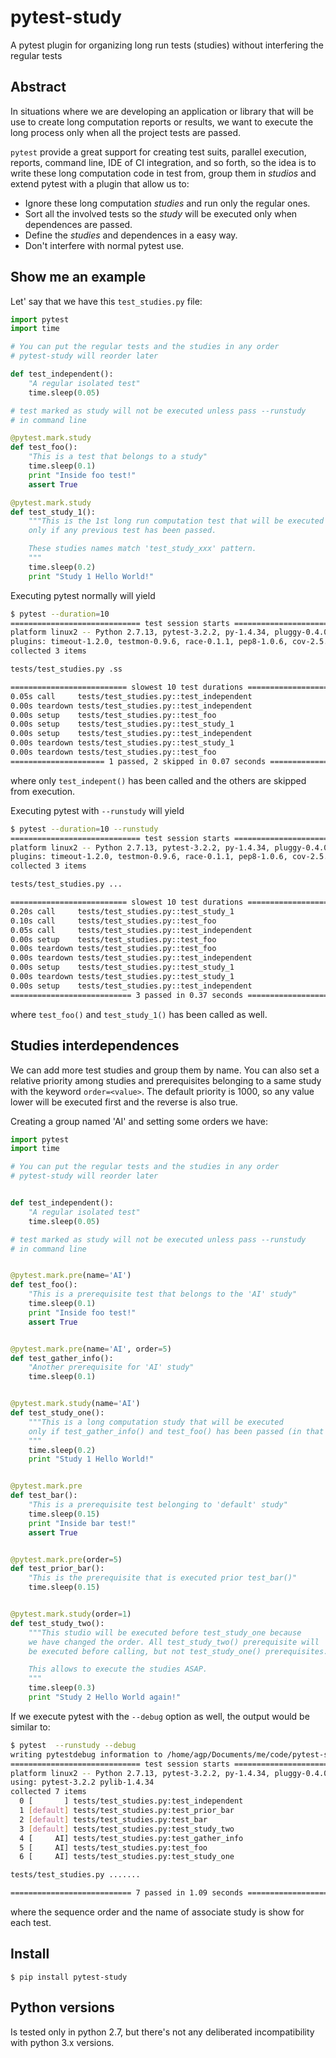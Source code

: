 # pytest-study
A pytest plugin for organizing long run tests (studies) without interfering the regular tests

## Abstract

In situations where we are developing an application or library that will be use to create long computation reports or results, we want to execute the long process only when all the project tests are passed.

`pytest` provide a great support for creating test suits, parallel execution, reports, command line, IDE of CI integration, and so forth, so the idea is to write these long computation code in test from, group them in *studios* and extend pytest with a plugin that allow us to:

- Ignore these long computation *studies* and run only the regular ones.
- Sort all the involved tests so the *study* will be executed only when dependences are passed.
- Define the *studies* and dependences in a easy way.
- Don't interfere with normal pytest use.

## Show me an example

Let' say that we have this `test_studies.py` file:

```python
import pytest
import time

# You can put the regular tests and the studies in any order
# pytest-study will reorder later

def test_independent():
    "A regular isolated test"
    time.sleep(0.05)

# test marked as study will not be executed unless pass --runstudy
# in command line

@pytest.mark.study
def test_foo():
    "This is a test that belongs to a study"
    time.sleep(0.1)
    print "Inside foo test!"
    assert True

@pytest.mark.study
def test_study_1():
    """This is the 1st long run computation test that will be executed
    only if any previous test has been passed.

    These studies names match 'test_study_xxx' pattern.
    """
    time.sleep(0.2)
    print "Study 1 Hello World!"

```

Executing pytest normally will yield

```bash
$ pytest --duration=10
============================= test session starts ==============================
platform linux2 -- Python 2.7.13, pytest-3.2.2, py-1.4.34, pluggy-0.4.0
plugins: timeout-1.2.0, testmon-0.9.6, race-0.1.1, pep8-1.0.6, cov-2.5.1, colordots-0.1, dependency-0.2, study-0.1
collected 3 items

tests/test_studies.py .ss

========================== slowest 10 test durations ===========================
0.05s call     tests/test_studies.py::test_independent
0.00s teardown tests/test_studies.py::test_independent
0.00s setup    tests/test_studies.py::test_foo
0.00s setup    tests/test_studies.py::test_study_1
0.00s setup    tests/test_studies.py::test_independent
0.00s teardown tests/test_studies.py::test_study_1
0.00s teardown tests/test_studies.py::test_foo
===================== 1 passed, 2 skipped in 0.07 seconds ======================
```

where only `test_indepent()` has been called and the others are skipped from execution.

Executing pytest with `--runstudy` will yield

```bash
$ pytest --duration=10 --runstudy
============================= test session starts ==============================
platform linux2 -- Python 2.7.13, pytest-3.2.2, py-1.4.34, pluggy-0.4.0
plugins: timeout-1.2.0, testmon-0.9.6, race-0.1.1, pep8-1.0.6, cov-2.5.1, colordots-0.1, dependency-0.2, study-0.1
collected 3 items

tests/test_studies.py ...

========================== slowest 10 test durations ===========================
0.20s call     tests/test_studies.py::test_study_1
0.10s call     tests/test_studies.py::test_foo
0.05s call     tests/test_studies.py::test_independent
0.00s setup    tests/test_studies.py::test_foo
0.00s teardown tests/test_studies.py::test_foo
0.00s teardown tests/test_studies.py::test_independent
0.00s setup    tests/test_studies.py::test_study_1
0.00s teardown tests/test_studies.py::test_study_1
0.00s setup    tests/test_studies.py::test_independent
=========================== 3 passed in 0.37 seconds ===========================

```

where `test_foo()` and `test_study_1()` has been called as well.


## Studies interdependences

We can add more test studies and group them by name. You can also set a relative priority among studies and prerequisites belonging to a same study with the keyword `order=<value>`. The default priority is 1000, so any value lower will be executed first and the reverse is also true.

Creating a group named 'AI' and setting some orders we have:

```python
import pytest
import time

# You can put the regular tests and the studies in any order
# pytest-study will reorder later


def test_independent():
    "A regular isolated test"
    time.sleep(0.05)

# test marked as study will not be executed unless pass --runstudy
# in command line


@pytest.mark.pre(name='AI')
def test_foo():
    "This is a prerequisite test that belongs to the 'AI' study"
    time.sleep(0.1)
    print "Inside foo test!"
    assert True


@pytest.mark.pre(name='AI', order=5)
def test_gather_info():
    "Another prerequisite for 'AI' study"
    time.sleep(0.1)


@pytest.mark.study(name='AI')
def test_study_one():
    """This is a long computation study that will be executed
    only if test_gather_info() and test_foo() has been passed (in that order)
    """
    time.sleep(0.2)
    print "Study 1 Hello World!"


@pytest.mark.pre
def test_bar():
    "This is a prerequisite test belonging to 'default' study"
    time.sleep(0.15)
    print "Inside bar test!"
    assert True


@pytest.mark.pre(order=5)
def test_prior_bar():
    "This is the prerequisite that is executed prior test_bar()"
    time.sleep(0.15)


@pytest.mark.study(order=1)
def test_study_two():
    """This studio will be executed before test_study_one because
    we have changed the order. All test_study_two() prerequisite will
    be executed before calling, but not test_study_one() prerequisites.

    This allows to execute the studies ASAP.
    """
    time.sleep(0.3)
    print "Study 2 Hello World again!"

```


If we execute pytest with the `--debug` option as well, the output would be similar to:

```bash
$ pytest  --runstudy --debug
writing pytestdebug information to /home/agp/Documents/me/code/pytest-study/pytestdebug.log
============================= test session starts ==============================
platform linux2 -- Python 2.7.13, pytest-3.2.2, py-1.4.34, pluggy-0.4.0 -- /usr/lib/wingide6/wingdb
using: pytest-3.2.2 pylib-1.4.34
collected 7 items
  0 [       ] tests/test_studies.py:test_independent
  1 [default] tests/test_studies.py:test_prior_bar
  2 [default] tests/test_studies.py:test_bar
  3 [default] tests/test_studies.py:test_study_two
  4 [     AI] tests/test_studies.py:test_gather_info
  5 [     AI] tests/test_studies.py:test_foo
  6 [     AI] tests/test_studies.py:test_study_one

tests/test_studies.py .......

=========================== 7 passed in 1.09 seconds ===========================

```

where the sequence order and the name of associate study is show for each test.

## Install

```
$ pip install pytest-study
```
## Python versions

Is tested only in python 2.7, but there's not any deliberated incompatibility with python 3.x versions.
